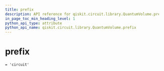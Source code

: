 ```yaml
---
title: prefix
description: API reference for qiskit.circuit.library.QuantumVolume.prefix
in_page_toc_min_heading_level: 1
python_api_type: attribute
python_api_name: qiskit.circuit.library.QuantumVolume.prefix
---
```


# prefix

<span id="qiskit.circuit.library.QuantumVolume.prefix" />

`= 'circuit'`

